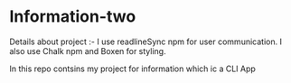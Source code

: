 # Information-two

Details about project :- I use readlineSync npm for user communication. I also use Chalk npm and Boxen for styling.   

In this repo contsins my project for information which ic a CLI App